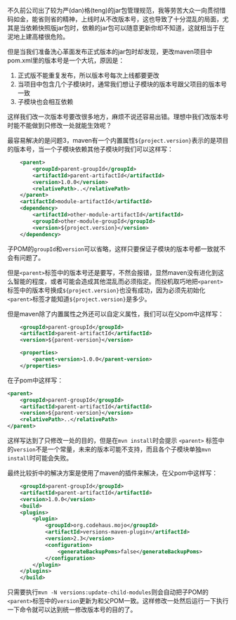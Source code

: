 不久前公司出了较为严(dan)格(teng)的jar包管理规范，我等劳苦大众一向贯彻惜码如金，能省则省的精神，上线时从不改版本号，这也导致了十分混乱的局面，尤其是当依赖快照版jar包时，依赖的jar包可以随意更新你却不知道，这就相当于在泥地上建高楼很危险。

但是当我们准备洗心革面发布正式版本的jar包时却发现，更改maven项目中pom.xml里的版本号是一个大坑，原因是：

1. 正式版不能重复发布，所以版本号每次上线都要更改
2. 当项目中包含几个子模块时，通常我们想让子模块的版本号跟父项目的版本号一致
3. 子模块也会相互依赖

这样我们改一次版本号要改很多地方，麻烦不说还容易出错。理想中我们改版本号时能不能做到只修改一处就能生效呢？

最容易解决的是问题3，maven有一个内置属性`${project.version}`表示的是项目的版本号，当一个子模块依赖其他子模块时我们可以这样写：

```xml
	<parent>
		<groupId>parent-groupId</groupId>
		<artifactId>parent-artifactId</artifactId>
		<version>1.0.0</version>
		<relativePath>..</relativePath>
	</parent>
	<artifactId>module-artifactId</artifactId>
	<dependency>
		<artifactId>other-module-artifactId</artifactId>
		<groupId>other-module-groupId</groupId>
		<version>${project.version}</version>
	</dependency>
```

子POM的`groupId`和`version`可以省略，这样只要保证子模块的版本号都一致就不会有问题了。

但是`<parent>`标签中的版本号还是要写，不然会报错，显然maven没有进化到这么智能的程度，或者可能会造成其他混乱而必须指定。而投机取巧地把`<parent>`标签中的版本号换成`${project.version}`也没有成功，因为必须先初始化`<parent>`标签才能知道`${project.version}`是多少。

但是maven除了内置属性之外还可以自定义属性，我们可以在父pom中这样写：

```xml
	<groupId>parent-groupId</groupId>
	<artifactId>parent-artifactId</artifactId>
	<version>${parent-version}</version>

	<properties>
		<parent-version>1.0.0</parent-version>
	</properties>
```
在子pom中这样写：

```xml
<parent>
	<groupId>parent-groupId</groupId>
	<artifactId>parent-artifactId</artifactId>
	<version>${parent-version}</version>
	<relativePath>..</relativePath>
</parent>
```
这样写达到了只修改一处的目的，但是在`mvn install`时会提示 `<parent>` 标签中的`version`不是一个常量，未来的版本可能不支持，而且各个子模块单独`mvn install`时可能会失败。

最终比较折中的解决方案是使用了maven的插件来解决，在父pom中这样写：

```xml
	<groupId>parent-groupId</groupId>
	<artifactId>parent-artifactId</artifactId>
	<version>1.0.0</version>
	<build>
	<plugins>
		<plugin>
			<groupId>org.codehaus.mojo</groupId>
			<artifactId>versions-maven-plugin</artifactId>
			<version>2.3</version>
			<configuration>
				<generateBackupPoms>false</generateBackupPoms>
			</configuration>
		</plugin>
	</plugins>
	</build>
```

只需要执行`mvn -N versions:update-child-modules`则会自动把子POM的`<parent>`标签中的`version`更新为和父POM一致。这样修改一处然后运行一下执行一下命令就可以达到统一修改版本号的目的了。
